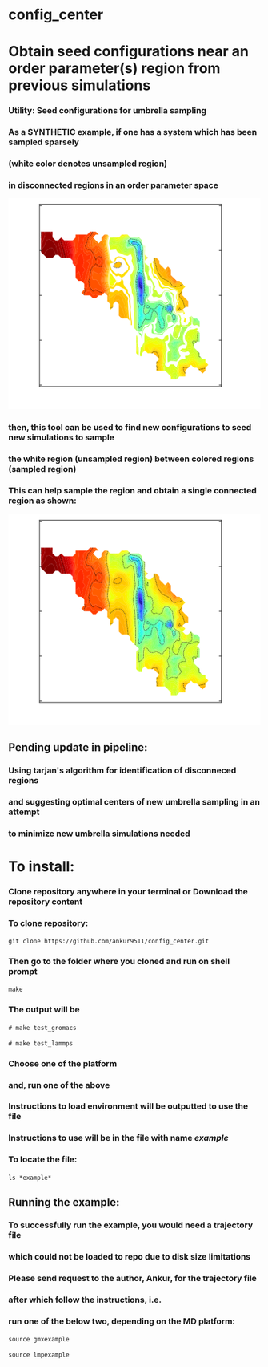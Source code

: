 # config_center
# Obtain seed configurations near an order parameter(s) region from previous simulations
### Utility: Seed configurations for umbrella sampling
### As a SYNTHETIC example, if one has a system which has been sampled sparsely 
### (white color denotes unsampled region)
### in disconnected regions in an order parameter space
![before](before.png)
### then, this tool can be used to find new configurations to seed new simulations to sample
### the white region (unsampled region) between colored regions (sampled region)
### This can help sample the region and obtain a single connected region as shown:
![after](after.png)
## Pending update in pipeline:
### Using tarjan's algorithm for identification of disconneced regions
### and suggesting optimal centers of new umbrella sampling in an attempt
### to minimize new umbrella simulations needed
#
# To install:
### Clone repository anywhere in your terminal or Download the repository content
### To clone repository:
`git clone https://github.com/ankur9511/config_center.git`

### Then go to the folder where you cloned and run on shell prompt
`make`
### The output will be 
`# make test_gromacs`

`# make test_lammps`
### Choose one of the platform
### and, run one of the above
### Instructions to load environment will be outputted to use the file
### Instructions to use will be in the file with name *example*
### To locate the file:
`ls *example*`
## Running the example:
### To successfully run the example, you would need a trajectory file
### which could not be loaded to repo due to disk size limitations
### Please send request to the author, Ankur, for the trajectory file
### after which follow the instructions, i.e.
### run one of the below two, depending on the MD platform:
`source gmxexample`

`source lmpexample`
